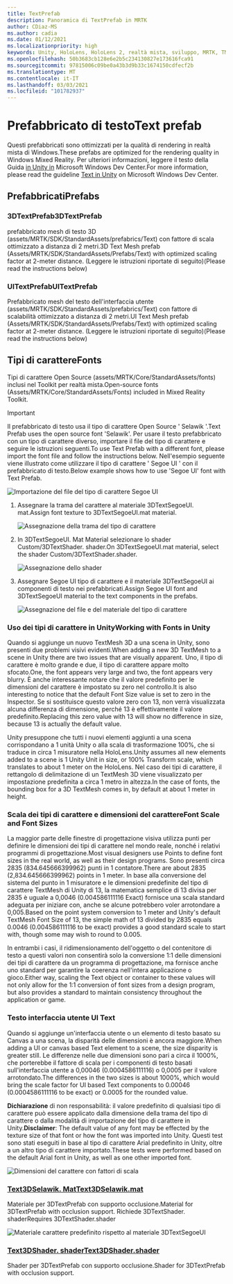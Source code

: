 ```yaml
---
title: TextPrefab
description: Panoramica di TextPrefab in MRTK
author: CDiaz-MS
ms.author: cadia
ms.date: 01/12/2021
ms.localizationpriority: high
keywords: Unity, HoloLens, HoloLens 2, realtà mista, sviluppo, MRTK, TMP,
ms.openlocfilehash: 50b3683cb128e6e2b5c234130827e173616fca91
ms.sourcegitcommit: 97815006c09be0a43b3d9b33c1674150cdfecf2b
ms.translationtype: MT
ms.contentlocale: it-IT
ms.lasthandoff: 03/03/2021
ms.locfileid: "101782937"
---
```

# <a name="text-prefab"></a><span data-ttu-id="e2750-104">Prefabbricato di testo</span><span class="sxs-lookup"><span data-stu-id="e2750-104">Text prefab</span></span>

<span data-ttu-id="e2750-105">Questi prefabbricati sono ottimizzati per la qualità di rendering in realtà mista di Windows.</span><span class="sxs-lookup"><span data-stu-id="e2750-105">These prefabs are optimized for the rendering quality in Windows Mixed Reality.</span></span> <span data-ttu-id="e2750-106">Per ulteriori informazioni, leggere il testo della Guida [in Unity in](https://docs.microsoft.com/windows/mixed-reality/text-in-unity) Microsoft Windows Dev Center.</span><span class="sxs-lookup"><span data-stu-id="e2750-106">For more information, please read the guideline [Text in Unity](https://docs.microsoft.com/windows/mixed-reality/text-in-unity) on Microsoft Windows Dev Center.</span></span>

## <a name="prefabs"></a><span data-ttu-id="e2750-107">Prefabbricati</span><span class="sxs-lookup"><span data-stu-id="e2750-107">Prefabs</span></span>

### <a name="3dtextprefab"></a><span data-ttu-id="e2750-108">3DTextPrefab</span><span class="sxs-lookup"><span data-stu-id="e2750-108">3DTextPrefab</span></span>

<span data-ttu-id="e2750-109">prefabbricato mesh di testo 3D (assets/MRTK/SDK/StandardAssets/prefabrics/Text) con fattore di scala ottimizzato a distanza di 2 metri.</span><span class="sxs-lookup"><span data-stu-id="e2750-109">3D Text Mesh prefab (Assets/MRTK/SDK/StandardAssets/Prefabs/Text) with optimized scaling factor at 2-meter distance.</span></span> <span data-ttu-id="e2750-110">(Leggere le istruzioni riportate di seguito)</span><span class="sxs-lookup"><span data-stu-id="e2750-110">(Please read the instructions below)</span></span>

### <a name="uitextprefab"></a><span data-ttu-id="e2750-111">UITextPrefab</span><span class="sxs-lookup"><span data-stu-id="e2750-111">UITextPrefab</span></span>

<span data-ttu-id="e2750-112">Prefabbricato mesh del testo dell'interfaccia utente (assets/MRTK/SDK/StandardAssets/prefabrics/Text) con fattore di scalabilità ottimizzato a distanza di 2 metri.</span><span class="sxs-lookup"><span data-stu-id="e2750-112">UI Text Mesh prefab (Assets/MRTK/SDK/StandardAssets/Prefabs/Text) with optimized scaling factor at 2-meter distance.</span></span> <span data-ttu-id="e2750-113">(Leggere le istruzioni riportate di seguito)</span><span class="sxs-lookup"><span data-stu-id="e2750-113">(Please read the instructions below)</span></span>

## <a name="fonts"></a><span data-ttu-id="e2750-114">Tipi di carattere</span><span class="sxs-lookup"><span data-stu-id="e2750-114">Fonts</span></span>

<span data-ttu-id="e2750-115">Tipi di carattere Open Source (assets/MRTK/Core/StandardAssets/fonts) inclusi nel Toolkit per realtà mista.</span><span class="sxs-lookup"><span data-stu-id="e2750-115">Open-source fonts (Assets/MRTK/Core/StandardAssets/Fonts) included in Mixed Reality Toolkit.</span></span>

> [!IMPORTANT]
> <span data-ttu-id="e2750-116">Il prefabbricato di testo usa il tipo di carattere Open Source ' Selawik '.</span><span class="sxs-lookup"><span data-stu-id="e2750-116">Text Prefab uses the open source font 'Selawik'.</span></span> <span data-ttu-id="e2750-117">Per usare il testo prefabbricato con un tipo di carattere diverso, importare il file del tipo di carattere e seguire le istruzioni seguenti.</span><span class="sxs-lookup"><span data-stu-id="e2750-117">To use Text Prefab with a different font, please import the font file and follow the instructions below.</span></span> <span data-ttu-id="e2750-118">Nell'esempio seguente viene illustrato come utilizzare il tipo di carattere ' Segoe UI ' con il prefabbricato di testo.</span><span class="sxs-lookup"><span data-stu-id="e2750-118">Below example shows how to use 'Segoe UI' font with Text Prefab.</span></span>

![Importazione del file del tipo di carattere Segoe UI](../images/text-prefab/TextPrefabInstructions01.png)

1. <span data-ttu-id="e2750-120">Assegnare la trama del carattere al materiale 3DTextSegoeUI. mat.</span><span class="sxs-lookup"><span data-stu-id="e2750-120">Assign font texture to 3DTextSegoeUI.mat material.</span></span>

    ![Assegnazione della trama del tipo di carattere](../images/text-prefab/TextPrefabInstructions02.png)

1. <span data-ttu-id="e2750-122">In 3DTextSegoeUI. Mat Material selezionare lo shader Custom/3DTextShader. shader.</span><span class="sxs-lookup"><span data-stu-id="e2750-122">On 3DTextSegoeUI.mat material, select the shader Custom/3DTextShader.shader.</span></span>

    ![Assegnazione dello shader](../images/text-prefab/TextPrefabInstructions03.png)

1. <span data-ttu-id="e2750-124">Assegnare Segoe UI tipo di carattere e il materiale 3DTextSegoeUI ai componenti di testo nei prefabbricati.</span><span class="sxs-lookup"><span data-stu-id="e2750-124">Assign Segoe UI font and 3DTextSegoeUI material to the text components in the prefabs.</span></span>

    ![Assegnazione del file e del materiale del tipo di carattere](../images/text-prefab/TextPrefabInstructions04.png)

### <a name="working-with-fonts-in-unity"></a><span data-ttu-id="e2750-126">Uso dei tipi di carattere in Unity</span><span class="sxs-lookup"><span data-stu-id="e2750-126">Working with Fonts in Unity</span></span>

<span data-ttu-id="e2750-127">Quando si aggiunge un nuovo TextMesh 3D a una scena in Unity, sono presenti due problemi visivi evidenti.</span><span class="sxs-lookup"><span data-stu-id="e2750-127">When adding a new 3D TextMesh to a scene in Unity there are two issues that are visually apparent.</span></span> <span data-ttu-id="e2750-128">Uno, il tipo di carattere è molto grande e due, il tipo di carattere appare molto sfocato.</span><span class="sxs-lookup"><span data-stu-id="e2750-128">One, the font appears very large and two, the font appears very blurry.</span></span> <span data-ttu-id="e2750-129">È anche interessante notare che il valore predefinito per le dimensioni del carattere è impostato su zero nel controllo.</span><span class="sxs-lookup"><span data-stu-id="e2750-129">It is also interesting to notice that the default Font Size value is set to zero in the Inspector.</span></span> <span data-ttu-id="e2750-130">Se si sostituisce questo valore zero con 13, non verrà visualizzata alcuna differenza di dimensione, perché 13 è effettivamente il valore predefinito.</span><span class="sxs-lookup"><span data-stu-id="e2750-130">Replacing this zero value with 13 will show no difference in size, because 13 is actually the default value.</span></span>

<span data-ttu-id="e2750-131">Unity presuppone che tutti i nuovi elementi aggiunti a una scena corrispondano a 1 unità Unity o alla scala di trasformazione 100%, che si traduce in circa 1 misuratore nella HoloLens.</span><span class="sxs-lookup"><span data-stu-id="e2750-131">Unity assumes all new elements added to a scene is 1 Unity Unit in size, or 100%  Transform scale, which translates to about 1 meter on the HoloLens.</span></span> <span data-ttu-id="e2750-132">Nel caso dei tipi di carattere, il rettangolo di delimitazione di un TextMesh 3D viene visualizzato per impostazione predefinita a circa 1 metro in altezza.</span><span class="sxs-lookup"><span data-stu-id="e2750-132">In the case of fonts, the bounding box for a 3D TextMesh comes in, by default at about 1 meter in height.</span></span>

### <a name="font-scale-and-font-sizes"></a><span data-ttu-id="e2750-133">Scala dei tipi di carattere e dimensioni del carattere</span><span class="sxs-lookup"><span data-stu-id="e2750-133">Font Scale and Font Sizes</span></span>

<span data-ttu-id="e2750-134">La maggior parte delle finestre di progettazione visiva utilizza punti per definire le dimensioni dei tipi di carattere nel mondo reale, nonché i relativi programmi di progettazione.</span><span class="sxs-lookup"><span data-stu-id="e2750-134">Most visual designers use Points to define font sizes in the real world, as well as their design programs.</span></span> <span data-ttu-id="e2750-135">Sono presenti circa 2835 (834.645666399962) punti in 1 contatore.</span><span class="sxs-lookup"><span data-stu-id="e2750-135">There are about 2835 (2,834.645666399962) points in 1 meter.</span></span> <span data-ttu-id="e2750-136">In base alla conversione del sistema del punto in 1 misuratore e le dimensioni predefinite del tipo di carattere TextMesh di Unity di 13, la matematica semplice di 13 divisa per 2835 è uguale a 0,0046 (0.004586111116 Exact) fornisce una scala standard adeguata per iniziare con, anche se alcune potrebbero voler arrotondare a 0,005.</span><span class="sxs-lookup"><span data-stu-id="e2750-136">Based on the point system conversion to 1 meter and Unity's default TextMesh Font Size of 13, the simple math of 13 divided by 2835 equals 0.0046 (0.004586111116 to be exact) provides a good standard scale to start with, though some may wish to round to 0.005.</span></span>

<span data-ttu-id="e2750-137">In entrambi i casi, il ridimensionamento dell'oggetto o del contenitore di testo a questi valori non consentirà solo la conversione 1:1 delle dimensioni dei tipi di carattere da un programma di progettazione, ma fornisce anche uno standard per garantire la coerenza nell'intera applicazione o gioco.</span><span class="sxs-lookup"><span data-stu-id="e2750-137">Either way, scaling the Text object or container to these values will not only allow for the 1:1 conversion of font sizes from a design program, but also provides a standard to maintain consistency throughout the application or game.</span></span>

### <a name="ui-text"></a><span data-ttu-id="e2750-138">Testo interfaccia utente </span><span class="sxs-lookup"><span data-stu-id="e2750-138">UI Text</span></span>

<span data-ttu-id="e2750-139">Quando si aggiunge un'interfaccia utente o un elemento di testo basato su Canvas a una scena, la disparità delle dimensioni è ancora maggiore.</span><span class="sxs-lookup"><span data-stu-id="e2750-139">When adding a UI or canvas based Text element to a scene, the size disparity is greater still.</span></span> <span data-ttu-id="e2750-140">Le differenze nelle due dimensioni sono pari a circa il 1000%, che porterebbe il fattore di scala per i componenti di testo basati sull'interfaccia utente a 0,00046 (0.0004586111116) o 0,0005 per il valore arrotondato.</span><span class="sxs-lookup"><span data-stu-id="e2750-140">The differences in the two sizes is about 1000%, which would bring the scale factor for UI based Text components to 0.00046 (0.0004586111116 to be exact) or 0.0005 for the rounded value.</span></span>

<span data-ttu-id="e2750-141">**Dichiarazione** di non responsabilità: il valore predefinito di qualsiasi tipo di carattere può essere applicato dalla dimensione della trama del tipo di carattere o dalla modalità di importazione del tipo di carattere in Unity.</span><span class="sxs-lookup"><span data-stu-id="e2750-141">**Disclaimer**: The default value of any font may be effected by the texture size of that font or how the font was imported into Unity.</span></span> <span data-ttu-id="e2750-142">Questi test sono stati eseguiti in base al tipo di carattere Arial predefinito in Unity, oltre a un altro tipo di carattere importato.</span><span class="sxs-lookup"><span data-stu-id="e2750-142">These tests were performed based on the default Arial font in Unity, as well as one other imported font.</span></span>

![Dimensioni del carattere con fattori di scala](../images/text-prefab/TextPrefabInstructions07.png)

### <a name="text3dselawikmat"></a>[<span data-ttu-id="e2750-144">Text3DSelawik. Mat</span><span class="sxs-lookup"><span data-stu-id="e2750-144">Text3DSelawik.mat</span></span>](https://github.com/microsoft/MixedRealityToolkit-Unity/blob/mrtk_development/Assets/MRTK/StandardAssets/Materials/)

<span data-ttu-id="e2750-145">Materiale per 3DTextPrefab con supporto occlusione.</span><span class="sxs-lookup"><span data-stu-id="e2750-145">Material for 3DTextPrefab with occlusion support.</span></span> <span data-ttu-id="e2750-146">Richiede 3DTextShader. shader</span><span class="sxs-lookup"><span data-stu-id="e2750-146">Requires 3DTextShader.shader</span></span>

![Materiale carattere predefinito rispetto al materiale 3DTextSegoeUI](../images/text-prefab/TextPrefabInstructions06.png)

### <a name="text3dshadershader"></a>[<span data-ttu-id="e2750-148">Text3DShader. shader</span><span class="sxs-lookup"><span data-stu-id="e2750-148">Text3DShader.shader</span></span>](https://github.com/microsoft/MixedRealityToolkit-Unity/tree/mrtk_development/Assets/MRTK/StandardAssets/Shaders)

<span data-ttu-id="e2750-149">Shader per 3DTextPrefab con supporto occlusione.</span><span class="sxs-lookup"><span data-stu-id="e2750-149">Shader for 3DTextPrefab with occlusion support.</span></span>
